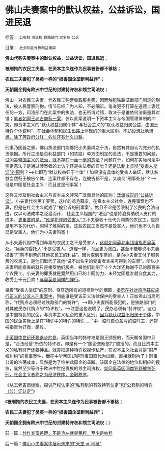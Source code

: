 # 佛山夫妻案中的默认权益，公益诉讼，国进民退

标签： `公有制` `司法权` `铁路部门` `实名制` `公诉` 

目录： `社会阶层分析利益博羿`

**佛山代购夫妻案中的默认权益，公益诉讼，国进民退**；

**被刑拘的农民工夫妻，在资本主义连作为民事被告都不够格；**

**农民工夫妻犯了吴英一样的“损害国企垄断利益罪”；**

**天朝国企拥有欧洲中世纪的封建特许权和领主司法权**；

佛山一对农民工夫妻，代农民工购票收取服务费，因而触犯铁路垄断部门制定的刑法，被人民警察刑拘。情节已经广为人知，不必细诉。笔者更不打算在道德上褒贬任何一方，司法部门在此案中的执法，也无所谓对错，取决于是谁依何法衡量其对错；[笔者如同王老吉商标一案](../../../2013/1/17/从王老吉商标归属案，理解资本主义的法学根据.md)，仅以此案说明一下资本主义与帝国管理体制的冲突，即资本主义的“默认权益归属个体”
与社会主义的“默认权益归属公益，由国王特许个体权利”，在社会体制和民生出路上体现的的重大区别。[不妨设想处地想想，除了等政府分红，各位还有什么出路](../../../2011/3/18/失业危机＝（前刘易斯拐点＋后刘易斯拐点）.md)。

刑事乃国器之重，佛山执法部门能够把小夫妻绳之于法，自然有其自认为充分的执法依据。所行之法是否利益部门（如铁路）单方面制定的恶法，不是重要的问题，[试问美帝国主义的法治，就不存在一丝一毫的恶法](../../../2011/2/6/人权法治的汰恶留善“恶法能除”.md)？问题在于，如何在实际司法中鉴定恶法？是通过涉案者的上访？还是执法者的自觉？[还是法制上贯彻“受害人举证”的原](../../../2012/4/25/法律援助和法治中的讼棍现象.md)则？——>此即乃“默认权益归于个体”！如果没有具体的受害人举证，默认权益当然归于被告个体，连案件都不存在，连被告都不是，又淡何“刑事处分”？——>但是中国是社会主义！而且这是刑事案！

这样又涉及到社会主义与资本主义非常广泛而具体的区别：[泛滥成灾的“公益诉讼”](../../../2012/9/2/公益诉讼恐怕就是法西斯主义.md)。小夫妻代农民工买票，这样的鸡毛蒜皮，在资本主义社会，连民事案也不算，但是在社会主义就成了“被公诉的刑事案”。姑且不论是否限制了公民的合法自由，仅以司法成本之泛滥而计，
社会主义祖国的“法治”也是特浪费纳税人支付的成本。[更重要的是，“谁是犯罪的受害人”？](../../../2012/4/25/“受害者举证”排除斯大林正义.md)小夫妻收十元代为购票的农民工，显然是用不多的代价，购得了难得的票，这些农民工当然不是受害人，他们也不认为自已是受害人，他们为小夫妻鸣冤！

从小夫妻代购中得到车票的农民工之不是受害人，[这就如同薛兆丰错误指责吴英](../../../2012/6/10/薛兆丰先生的权威型大脑和吴英案的大字报.md)处。“吴英的委托人”不是受害人，道理一样，而且更为浅白。甚至不能够说小夫妻损害了“购不到票的其他农民工的利益”。因为取到车票的，是向小夫妻支付了服务费的农民工，是他们取代了其他“说不出名字的受害者本来可得到的车票”。所以小夫妻所能损害的就只是接受他们服务，被他们剥削了十个大洋还称谢不已的那百来个农民工。小夫妻的罪责就是竟然用自已的上网能力，未经党国批准就自食其力，收受上千元巨款！[与吴英是同样的罪行](../../../2012/4/25/中国“民主”不重视私有制条件，吴英能往何处逃.md)。

循着“受害人举证”的原则，将穿透所有的道德哲学的烟幕，[揭示在针对鸡毛蒜皮施行正义的公诉人刑事案中](../../../2011/1/24/法治是有成本的；法治也是会破产的.md)，到底谁是受该正义法律保护的受害人！正如佛山当局所称，“代购点必须经过铁路部门的特许”，——>即小夫妻所能侵犯的，是铁路部门的对其他民办代购点的“特许权”，——>注意这也说明了，民办必须有“特许权”。这也是中国特色的民企，与资本主义私企的重大区别。[因为默认权益不归属于个体](../../../2013/1/7/计划经济不可能适度，公有制必定走向极权.md)，中国的民企实际上是在“特许中的特许的特许……”中，临时自负盈亏的临时工，还常被指责为奸商，腐败。

[比英国中世纪还要退步的是](../../../2012/7/7/马尔萨斯主义，自利主义，苏丹主义，自由放任，无政府主义.md)，英国当年的特许权是国王颁授的，而天朝帝国中只是，“合法经营”所依的特许权，却是有一个“国企垄断部门”颁授的。而且比资本主义的私有财产还要神圣。就算把这种特许权视作私产，在资本主义社会只是“财产权纠纷”的民事案件，而在中华帝国却是刑事国器代为出面，直接就刑拘了！刑事公诉的浩荡成本，显然是为了维护此国企的垄断。该国企在法律的地位和相应的授权，显然至少等价于欧洲中世纪贵族的领主司法权。[如同吴英因同类犯罪被判死刑，社会主义者称之为经济秩序，金融秩序](../../../2012/6/10/为什么金融秩序Order吴英该死.md)。

《[从王老吉商标案，探讨产权认定的“私有制的有效持有认定”和“公有制的特许（公）证认定”](../../../2013/1/17/从王老吉商标归属案，理解资本主义的法学根据.md)》

《**被刑拘的农民工夫妻，在资本主义连作为民事被告都不够格；**

**农民工夫妻犯了吴英一样的“损害国企垄断利益罪”；**

**天朝国企拥有欧洲中世纪的封建特许权和领主司法权**；》

前一篇：[炒作贫富差距，不是毛左就是民粹，至少是纳粹](../../../2013/1/22/炒作贫富差距，不是毛左就是民粹，至少是纳粹.md)

后一篇：[佛山小夫妻案中展示未来的“天堂&nbsp;or&nbsp;地狱”](../../../2013/1/23/佛山小夫妻案中展示未来的“天堂&nbsp;or&nbsp;地狱”.md)